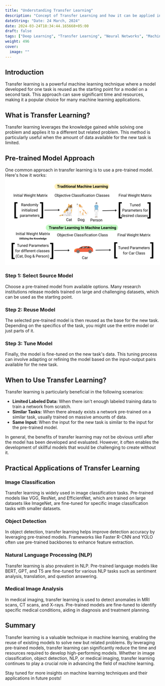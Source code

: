 ```yaml
---
title: "Understanding Transfer Learning"
description: "Concept of Transfer Learning and how it can be applied in various machine learning tasks."
dateString: "Date: 24 March, 2024"
date: 2024-03-24T18:34:44.165668+05:00
draft: false
tags: ["Deep Learning", "Transfer Learning", "Neural Networks", "Machine Learning"]
weight: 496
cover:
  image: ""
---
```


## Introduction

Transfer learning is a powerful machine learning technique where a model developed for one task is reused as the starting point for a model on a second task. This approach can save significant time and resources, making it a popular choice for many machine learning applications.

## What is Transfer Learning?

Transfer learning leverages the knowledge gained while solving one problem and applies it to a different but related problem. This method is particularly useful when the amount of data available for the new task is limited.

## Pre-trained Model Approach

One common approach in transfer learning is to use a pre-trained model. Here's how it works:
![Transfer-Learning](/posts/transfer-learning/img1.png)

### Step 1: Select Source Model

Choose a pre-trained model from available options. Many research institutions release models trained on large and challenging datasets, which can be used as the starting point.

### Step 2: Reuse Model

The selected pre-trained model is then reused as the base for the new task. Depending on the specifics of the task, you might use the entire model or just parts of it.

### Step 3: Tune Model

Finally, the model is fine-tuned on the new task's data. This tuning process can involve adapting or refining the model based on the input-output pairs available for the new task.

## When to Use Transfer Learning?

Transfer learning is particularly beneficial in the following scenarios:

- **Limited Labeled Data:** When there isn't enough labeled training data to train a network from scratch.
- **Similar Tasks:** When there already exists a network pre-trained on a similar task, usually trained on massive amounts of data.
- **Same Input:** When the input for the new task is similar to the input for the pre-trained model.

In general, the benefits of transfer learning may not be obvious until after the model has been developed and evaluated. However, it often enables the development of skillful models that would be challenging to create without it.

## Practical Applications of Transfer Learning

### Image Classification

Transfer learning is widely used in image classification tasks. Pre-trained models like VGG, ResNet, and EfficientNet, which are trained on large datasets like ImageNet, are fine-tuned for specific image classification tasks with smaller datasets.

### Object Detection

In object detection, transfer learning helps improve detection accuracy by leveraging pre-trained models. Frameworks like Faster R-CNN and YOLO often use pre-trained backbones to enhance feature extraction.

### Natural Language Processing (NLP)

Transfer learning is also prevalent in NLP. Pre-trained language models like BERT, GPT, and T5 are fine-tuned for various NLP tasks such as sentiment analysis, translation, and question answering.

### Medical Image Analysis

In medical imaging, transfer learning is used to detect anomalies in MRI scans, CT scans, and X-rays. Pre-trained models are fine-tuned to identify specific medical conditions, aiding in diagnosis and treatment planning.

## Summary

Transfer learning is a valuable technique in machine learning, enabling the reuse of existing models to solve new but related problems. By leveraging pre-trained models, transfer learning can significantly reduce the time and resources required to develop high-performing models. Whether in image classification, object detection, NLP, or medical imaging, transfer learning continues to play a crucial role in advancing the field of machine learning.

Stay tuned for more insights on machine learning techniques and their applications in future posts!
